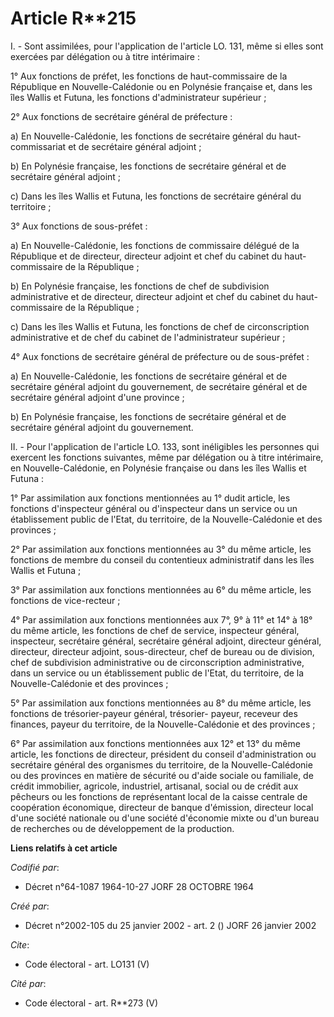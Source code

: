 # Article R**215

I. - Sont assimilées, pour l'application de l'article LO. 131, même si elles sont exercées par délégation ou à titre
intérimaire : 

1° Aux fonctions de préfet, les fonctions de haut-commissaire de la République en Nouvelle-Calédonie ou en Polynésie
française et, dans les îles Wallis et Futuna, les fonctions d'administrateur supérieur ; 

2° Aux fonctions de secrétaire général de préfecture : 

a) En Nouvelle-Calédonie, les fonctions de secrétaire général du haut-commissariat et de secrétaire général adjoint ; 

b) En Polynésie française, les fonctions de secrétaire général et de secrétaire général adjoint ; 

c) Dans les îles Wallis et Futuna, les fonctions de secrétaire général du territoire ; 

3° Aux fonctions de sous-préfet : 

a) En Nouvelle-Calédonie, les fonctions de commissaire délégué de la République et de directeur, directeur adjoint et chef du
cabinet du haut-commissaire de la République ; 

b) En Polynésie française, les fonctions de chef de subdivision administrative et de directeur, directeur adjoint et chef du
cabinet du haut-commissaire de la République ; 

c) Dans les îles Wallis et Futuna, les fonctions de chef de circonscription administrative et de chef du cabinet de
l'administrateur supérieur ; 

4° Aux fonctions de secrétaire général de préfecture ou de sous-préfet : 

a) En Nouvelle-Calédonie, les fonctions de secrétaire général et de secrétaire général adjoint du gouvernement, de secrétaire
général et de secrétaire général adjoint d'une province ; 

b) En Polynésie française, les fonctions de secrétaire général et de secrétaire général adjoint du gouvernement. 

II. - Pour l'application de l'article LO. 133, sont inéligibles les personnes qui exercent les fonctions suivantes, même par
délégation ou à titre intérimaire, en Nouvelle-Calédonie, en Polynésie française ou dans les îles Wallis et Futuna : 

1° Par assimilation aux fonctions mentionnées au 1° dudit article, les fonctions d'inspecteur général ou d'inspecteur dans un
service ou un établissement public de l'Etat, du territoire, de la Nouvelle-Calédonie et des provinces ; 

2° Par assimilation aux fonctions mentionnées au 3° du même article, les fonctions de membre du conseil du contentieux
administratif dans les îles Wallis et Futuna ; 

3° Par assimilation aux fonctions mentionnées au 6° du même article, les fonctions de vice-recteur ; 

4° Par assimilation aux fonctions mentionnées aux 7°, 9° à 11° et 14° à 18° du même article, les fonctions de chef de
service, inspecteur général, inspecteur, secrétaire général, secrétaire général adjoint, directeur général, directeur,
directeur adjoint, sous-directeur, chef de bureau ou de division, chef de subdivision administrative ou de circonscription
administrative, dans un service ou un établissement public de l'Etat, du territoire, de la Nouvelle-Calédonie et des
provinces ; 

5° Par assimilation aux fonctions mentionnées au 8° du même article, les fonctions de trésorier-payeur général, trésorier-
payeur, receveur des finances, payeur du territoire, de la Nouvelle-Calédonie et des provinces ; 

6° Par assimilation aux fonctions mentionnées aux 12° et 13° du même article, les fonctions de directeur, président du
conseil d'administration ou secrétaire général des organismes du territoire, de la Nouvelle-Calédonie ou des provinces en
matière de sécurité ou d'aide sociale ou familiale, de crédit immobilier, agricole, industriel, artisanal, social ou de
crédit aux pêcheurs ou les fonctions de représentant local de la caisse centrale de coopération économique, directeur de
banque d'émission, directeur local d'une société nationale ou d'une société d'économie mixte ou d'un bureau de recherches ou
de développement de la production.

**Liens relatifs à cet article**

_Codifié par_:

  - Décret n°64-1087 1964-10-27 JORF 28 OCTOBRE 1964

_Créé par_:

  - Décret n°2002-105 du 25 janvier 2002 - art. 2 () JORF 26 janvier 2002

_Cite_:

  - Code électoral - art. LO131 (V)

_Cité par_:

  - Code électoral - art. R**273 (V)
